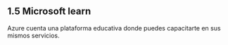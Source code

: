 ## 1.5 Microsoft learn

Azure cuenta una plataforma educativa donde puedes capacitarte en sus mismos
servicios.

